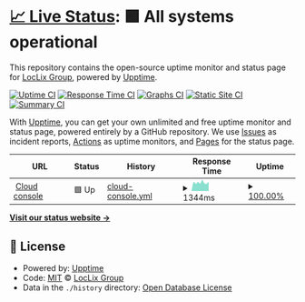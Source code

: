 # [📈 Live Status](https://loclix.github.io): <!--live status--> **🟩 All systems operational**

This repository contains the open-source uptime monitor and status page for [LocLix Group](https://loclix.io/), powered by [Upptime](https://github.com/upptime/upptime).

[![Uptime CI](https://github.com/LocLix/StatusPage/workflows/Uptime%20CI/badge.svg)](https://github.com/LocLix/StatusPage/actions?query=workflow%3A%22Uptime+CI%22)
[![Response Time CI](https://github.com/LocLix/StatusPage/workflows/Response%20Time%20CI/badge.svg)](https://github.com/LocLix/StatusPage/actions?query=workflow%3A%22Response+Time+CI%22)
[![Graphs CI](https://github.com/LocLix/StatusPage/workflows/Graphs%20CI/badge.svg)](https://github.com/LocLix/StatusPage/actions?query=workflow%3A%22Graphs+CI%22)
[![Static Site CI](https://github.com/LocLix/StatusPage/workflows/Static%20Site%20CI/badge.svg)](https://github.com/LocLix/StatusPage/actions?query=workflow%3A%22Static+Site+CI%22)
[![Summary CI](https://github.com/LocLix/StatusPage/workflows/Summary%20CI/badge.svg)](https://github.com/LocLix/StatusPage/actions?query=workflow%3A%22Summary+CI%22)

With [Upptime](https://upptime.js.org), you can get your own unlimited and free uptime monitor and status page, powered entirely by a GitHub repository. We use [Issues](https://github.com/LocLix/StatusPage/issues) as incident reports, [Actions](https://github.com/LocLix/StatusPage/actions) as uptime monitors, and [Pages](https://loclix.github.io) for the status page.

<!--start: status pages-->
<!-- This summary is generated by Upptime (https://github.com/upptime/upptime) -->
<!-- Do not edit this manually, your changes will be overwritten -->
<!-- prettier-ignore -->
| URL | Status | History | Response Time | Uptime |
| --- | ------ | ------- | ------------- | ------ |
| <img alt="" src="https://icons.duckduckgo.com/ip3/console.loclix.cloud.ico" height="13"> [Cloud console](https://console.loclix.cloud) | 🟩 Up | [cloud-console.yml](https://github.com/LocLix/StatusPage/commits/HEAD/history/cloud-console.yml) | <details><summary><img alt="Response time graph" src="./graphs/cloud-console/response-time-week.png" height="20"> 1344ms</summary><br><a href="https://statustest.loclix.io/history/cloud-console"><img alt="Response time 1343" src="https://img.shields.io/endpoint?url=https%3A%2F%2Fraw.githubusercontent.com%2FLocLix%2FStatusPage%2FHEAD%2Fapi%2Fcloud-console%2Fresponse-time.json"></a><br><a href="https://statustest.loclix.io/history/cloud-console"><img alt="24-hour response time 1411" src="https://img.shields.io/endpoint?url=https%3A%2F%2Fraw.githubusercontent.com%2FLocLix%2FStatusPage%2FHEAD%2Fapi%2Fcloud-console%2Fresponse-time-day.json"></a><br><a href="https://statustest.loclix.io/history/cloud-console"><img alt="7-day response time 1344" src="https://img.shields.io/endpoint?url=https%3A%2F%2Fraw.githubusercontent.com%2FLocLix%2FStatusPage%2FHEAD%2Fapi%2Fcloud-console%2Fresponse-time-week.json"></a><br><a href="https://statustest.loclix.io/history/cloud-console"><img alt="30-day response time 1362" src="https://img.shields.io/endpoint?url=https%3A%2F%2Fraw.githubusercontent.com%2FLocLix%2FStatusPage%2FHEAD%2Fapi%2Fcloud-console%2Fresponse-time-month.json"></a><br><a href="https://statustest.loclix.io/history/cloud-console"><img alt="1-year response time 1343" src="https://img.shields.io/endpoint?url=https%3A%2F%2Fraw.githubusercontent.com%2FLocLix%2FStatusPage%2FHEAD%2Fapi%2Fcloud-console%2Fresponse-time-year.json"></a></details> | <details><summary><a href="https://statustest.loclix.io/history/cloud-console">100.00%</a></summary><a href="https://statustest.loclix.io/history/cloud-console"><img alt="All-time uptime 100.00%" src="https://img.shields.io/endpoint?url=https%3A%2F%2Fraw.githubusercontent.com%2FLocLix%2FStatusPage%2FHEAD%2Fapi%2Fcloud-console%2Fuptime.json"></a><br><a href="https://statustest.loclix.io/history/cloud-console"><img alt="24-hour uptime 100.00%" src="https://img.shields.io/endpoint?url=https%3A%2F%2Fraw.githubusercontent.com%2FLocLix%2FStatusPage%2FHEAD%2Fapi%2Fcloud-console%2Fuptime-day.json"></a><br><a href="https://statustest.loclix.io/history/cloud-console"><img alt="7-day uptime 100.00%" src="https://img.shields.io/endpoint?url=https%3A%2F%2Fraw.githubusercontent.com%2FLocLix%2FStatusPage%2FHEAD%2Fapi%2Fcloud-console%2Fuptime-week.json"></a><br><a href="https://statustest.loclix.io/history/cloud-console"><img alt="30-day uptime 100.00%" src="https://img.shields.io/endpoint?url=https%3A%2F%2Fraw.githubusercontent.com%2FLocLix%2FStatusPage%2FHEAD%2Fapi%2Fcloud-console%2Fuptime-month.json"></a><br><a href="https://statustest.loclix.io/history/cloud-console"><img alt="1-year uptime 100.00%" src="https://img.shields.io/endpoint?url=https%3A%2F%2Fraw.githubusercontent.com%2FLocLix%2FStatusPage%2FHEAD%2Fapi%2Fcloud-console%2Fuptime-year.json"></a></details>

<!--end: status pages-->

[**Visit our status website →**](https://loclix.github.io)

## 📄 License

- Powered by: [Upptime](https://github.com/upptime/upptime)
- Code: [MIT](./LICENSE) © [LocLix Group](https://loclix.io/)
- Data in the `./history` directory: [Open Database License](https://opendatacommons.org/licenses/odbl/1-0/)
